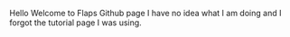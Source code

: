 Hello Welcome to Flaps Github page
I have no idea what I am doing and I forgot the tutorial page I was using.

